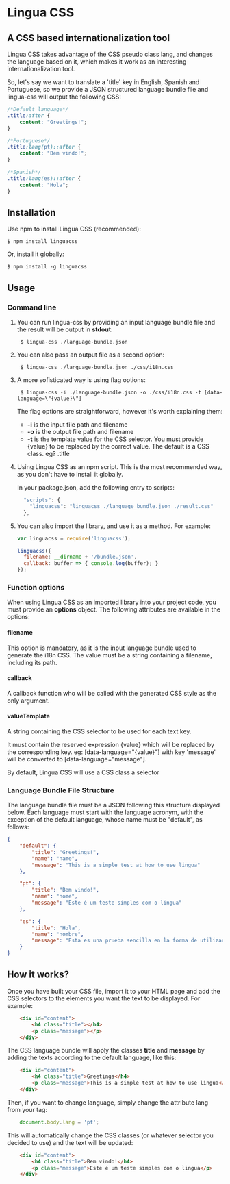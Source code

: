 # Lingua CSS
## A CSS based internationalization tool

Lingua CSS takes advantage of the CSS pseudo class lang, and changes the language based on it, which makes it work as an interesting internationalization tool.

So, let's say we want to translate a 'title' key in English, Spanish and Portuguese, so we provide a JSON structured language bundle file and lingua-css will output the following CSS:

```css
/*Default language*/
.title:after {
    content: "Greetings!";
}

/*Portuguese*/
.title:lang(pt)::after {
    content: "Bem vindo!";
}

/*Spanish*/
.title:lang(es)::after {
    content: "Hola";
}
```

## Installation

Use npm to install Lingua CSS (recommended):

    $ npm install linguacss

Or, install it globally:

    $ npm install -g linguacss

## Usage

### Command line

1. You can run lingua-css by providing an input language bundle file and the result will be output in **stdout**:

        $ lingua-css ./language-bundle.json

2. You can also pass an output file as a second option:

        $ lingua-css ./language-bundle.json ./css/i18n.css

3. A more sofisticated way is using flag options:

        $ lingua-css -i ./language-bundle.json -o ./css/i18n.css -t [data-language=\"{value}\"]

    The flag options are straightforward, however it's worth explaining them:
    * **-i** is the input file path and filename
    * **-o** is the output file path and filename
    * **-t** is the template value for the CSS selector. You must provide {value} to be replaced by the correct value. The default is a CSS class. eg? .title

4. Using Lingua CSS as an npm script. This is the most recommended way, as you don't have to install it globally.

    In your package.json, add the following entry to scripts:

    ```javascript
      "scripts": {
        "linguacss": "linguacss ./language_bundle.json ./result.css"
      },
    ```

5. You can also import the library, and use it as a method. For example:

    ```javascript
    var linguacss = require('linguacss');
    
    linguacss({
      filename: __dirname + '/bundle.json', 
      callback: buffer => { console.log(buffer); }
    });
    ```

### Function options

When using Lingua CSS as an imported library into your project code, you must provide an **options** object.
The following attributes are available in the options:

#### filename

This option is mandatory, as it is the input language bundle used to generate the i18n CSS.
The value must be a string containing a filename, including its path.

#### callback

A callback function who will be called with the generated CSS style as the only argument.

#### valueTemplate

A string containing the CSS selector to be used for each text key.

It must contain the reserved expression {value} which will be replaced by the corresponding key. eg: [data-language="{value}"] with key 'message' will be converted to [data-language="message"].

By default, Lingua CSS will use a CSS class a selector

### Language Bundle File Structure 

The language bundle file must be a JSON following this structure displayed below.
Each language must start with the language acronym, with the exception of the default language, whose name must be "default", as follows:


```json
{
    "default": {
        "title": "Greetings!",
        "name": "name",
        "message": "This is a simple test at how to use lingua"
    },

    "pt": {
        "title": "Bem vindo!",
        "name": "nome",
        "message": "Este é um teste simples com o lingua"
    },

    "es": {
        "title": "Hola",
        "name": "nombre",
        "message": "Esta es una prueba sencilla en la forma de utilizar lingua"
    }
}
```

## How it works?

Once you have built your CSS file, import it to your HTML page and add the CSS selectors to the elements you want the text to be displayed. For example:

```html
    <div id="content">
        <h4 class="title"></h4>
        <p class="message"></p>
    </div>
```

The CSS language bundle will apply the classes **title** and **message** by adding the texts according to the default language, like this:

```html
    <div id="content">
        <h4 class="title">Greetings</h4>
        <p class="message">This is a simple test at how to use lingua</p>
    </div>
```

Then, if you want to change language, simply change the attribute lang from your <body> tag:

```javascript
    document.body.lang = 'pt';
```

This will automatically change the CSS classes (or whatever selector you decided to use) and the text will be updated:

```html
    <div id="content">
        <h4 class="title">Bem vindo!</h4>
        <p class="message">Este é um teste simples com o lingua</p>
    </div>
```

